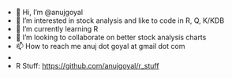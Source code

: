 - 👋 Hi, I’m @anujgoyal
- 👀 I’m interested in stock analysis and like to code in R, Q, K/KDB
- 🌱 I’m currently learning R
- 💞️ I’m looking to collaborate on better stock analysis charts
- 📫 How to reach me anuj dot goyal at gmail dot com
-
- R Stuff: https://github.com/anujgoyal/r_stuff
<!---
anujgoyal/anujgoyal is a ✨ special ✨ repository because its `README.md` (this file) appears on your GitHub profile.
You can click the Preview link to take a look at your changes.
--->
